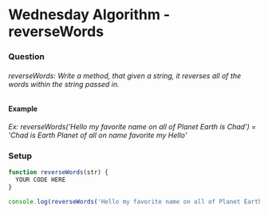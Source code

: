 # Wednesday Algorithm - reverseWords

### Question

###### reverseWords: Write a method, that given a string, it reverses all of the words within the string passed in.

#### Example
  _Ex: reverseWords('Hello my favorite name on all of Planet Earth is Chad') = 'Chad is Earth Planet of all on name favorite my Hello'_

### Setup
```JavaScript
function reverseWords(str) {
  YOUR CODE HERE
}

console.log(reverseWords('Hello my favorite name on all of Planet Earth is Chad'))
```
